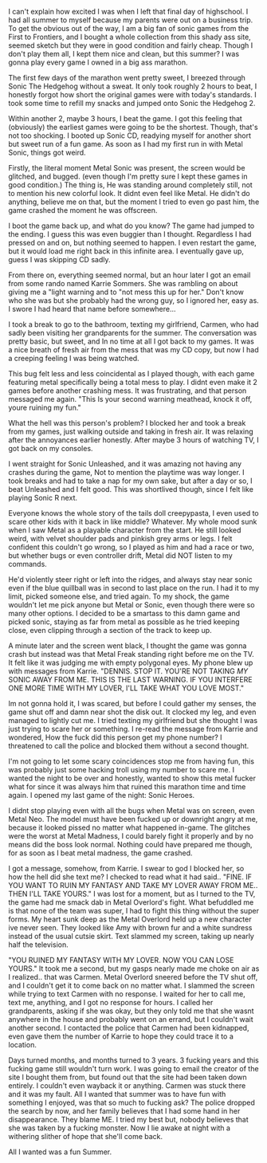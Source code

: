 I can't explain how excited I was when I left that final day of highschool. I had all summer to myself because my parents were out on a business trip. To get the obvious out of the way, I am a big fan of sonic games from the First to Frontiers, and I bought a whole collection from this shady ass site, seemed sketch but they were in good condition and fairly cheap. Though I don't play them all, I kept them nice and clean, but this summer? I was gonna play every game I owned in a big ass marathon.

The first few days of the marathon went pretty sweet, I breezed through Sonic The Hedgehog without a sweat. It only took roughly 2 hours to beat, I honestly forgot how short the original games were with today's standards. I took some time to refill my snacks and jumped onto Sonic the Hedgehog 2.

Within another 2, maybe 3 hours, I beat the game. I got this feeling that (obviously) the earliest games were going to be the shortest. Though, that's not too shocking. I booted up Sonic CD, readying myself for another short but sweet run of a fun game. As soon as I had my first run in with Metal Sonic, things got weird.

Firstly, the literal moment Metal Sonic was present, the screen would be glitched, and bugged. (even though I'm pretty sure I kept these games in good condition.) The thing is, He was standing around completely still, not to mention his new colorful look. It didnt even feel like Metal. He didn't do anything, believe me on that, but the moment I tried to even go past him, the game crashed the moment he was offscreen.

I boot the game back up, and what do you know? The game had jumped to the ending. I guess this was even buggier than I thought. Regardless I had pressed on and on, but nothing seemed to happen. I even restart the game, but it would load me right back in this infinite area. I eventually gave up, guess I was skipping CD sadly.

From there on, everything seemed normal, but an hour later I got an email from some rando named Karrie Sommers. She was rambling on about giving me a "light warning and to "not mess this up for her." Don't know who she was but she probably had the wrong guy, so I ignored her, easy as. I swore I had heard that name before somewhere...

I took a break to go to the bathroom, texting my girlfriend, Carmen, who had sadly been visiting her grandparents for the summer. The conversation was pretty basic, but sweet, and In no time at all I got back to my games. It was a nice breath of fresh air from the mess that was my CD copy, but now I had a creeping feeling I was being watched.

This bug felt less and less coincidental as I played though, with each game featuring metal specifically being a total mess to play. I didnt even make it 2 games before another crashing mess. It was frustrating, and that person messaged me again. 
"This Is your second warning meathead, knock it off, youre ruining my fun."

What the hell was this person's problem? I blocked her and took a break from my games, just walking outside and taking in fresh air. It was relaxing after the annoyances earlier honestly. After maybe 3 hours of watching TV, I got back on my consoles.

I went straight for Sonic Unleashed, and it was amazing not having any crashes during the game, Not to mention the playtime was way longer. I took breaks and had to take a nap for my own sake, but after a day or so, I beat Unleashed and I felt good. This was shortlived though, since I felt like playing Sonic R next.

Everyone knows the whole story of the tails doll creepypasta, I even used to scare other kids with it back in like middle? Whatever. My whole mood sunk when I saw Metal as a playable character from the start. He still looked weird, with velvet shoulder pads and pinkish grey arms or legs. I felt confident this couldn't go wrong, so I played as him and had a race or two, but whether bugs or even controller drift, Metal did NOT listen to my commands.

He'd violently steer right or left into the ridges, and always stay near sonic even if the blue quillball was in second to last place on the run. I had it to my limit, picked someone else, and tried again. To my shock, the game wouldn't let me pick anyone but Metal or Sonic, even though there were so many other options. I decided to be a smartass to this damn game and picked sonic, staying as far from metal as possible as he tried keeping close, even clipping through a section of the track to keep up. 

A minute later and the screen went black, I thought the game was gonna crash but instead was that Metal Freak standing right before me on the TV. It felt like it was judging me with empty polygonal eyes. My phone blew up with messages from Karrie.
"DENNIS. STOP IT. YOU'RE NOT TAKING *MY* SONIC AWAY FROM ME. THIS IS THE LAST WARNING. IF YOU INTERFERE ONE MORE TIME WITH MY LOVER, I'LL TAKE WHAT YOU LOVE MOST."

Im not gonna hold it, I was scared, but before I could gather my senses, the game shut off and damn near shot the disk out. It clocked my leg, and even managed to lightly cut me. I tried texting my girlfriend but she thought I was just trying to scare her or something. I re-read the message from Karrie and wondered, How the fuck did this person get my phone number? I threatened to call the police and blocked them without a second thought.

I'm not going to let some scary coincidences stop me from having fun, this was probably just some hacking troll using my number to scare me. I wanted the night to be over and honestly, wanted to show this metal fucker what for since it was always him that ruined this marathon time and time again. I opened my last game of the night: Sonic Heroes.

I didnt stop playing even with all the bugs when Metal was on screen, even Metal Neo. The model must have been fucked up or downright angry at me, because it looked pissed no matter what happened in-game. The glitches were the worst at Metal Madness, I could barely fight it properly and by no means did the boss look normal. Nothing could have prepared me though, for as soon as I beat metal madness, the game crashed. 

I got a message, somehow, from Karrie. I swear to god I blocked her, so how the hell did she text me? I checked to read what it had said..
"FINE. IF YOU WANT TO RUIN MY FANTASY AND TAKE MY LOVER AWAY FROM ME.. THEN I'LL TAKE YOURS."
I was lost for a moment, but as I turned to the TV, the game had me smack dab in Metal Overlord's fight. What befuddled me is that none of the team was super, I had to fight this thing without the super forms. My heart sunk deep as the Metal Overlord held up a new character ive never seen. They looked like Amy with brown fur and a white sundress instead of the usual cutsie skirt. Text slammed my screen, taking up nearly half the television.

"YOU RUINED MY FANTASY WITH MY LOVER. NOW YOU CAN LOSE YOURS." It took me a second, but my gasps nearly made me choke on air as I realized.. that was Carmen. Metal Overlord sneered before the TV shut off, and I couldn't get it to come back on no matter what. I slammed the screen while trying to text Carmen with no response. I waited for her to call me, text me, anything, and I got no response for hours. I called her grandparents, asking if she was okay, but they only told me that she wasnt anywhere in the house and probably went on an errand, but I couldn't wait another second. I contacted the police that Carmen had been kidnapped, even gave them the number of Karrie to hope they could trace it to a location.

Days turned months, and months turned to 3 years. 3 fucking years and this fucking game still wouldn't turn work. I was going to email the creator of the site I bought them from, but found out that the site had been taken down entirely. I couldn't even wayback it or anything. Carmen was stuck there and it was my fault. All I wanted that summer was to have fun with something I enjoyed, was that so much to fucking ask? The police dropped the search by now, and her family believes that I had some hand in her disappearance. They blame ME. I tried my best but, nobody believes that she was taken by a fucking monster. Now I lie awake at night with a withering slither of hope that she'll come back.

All I wanted was a fun Summer.